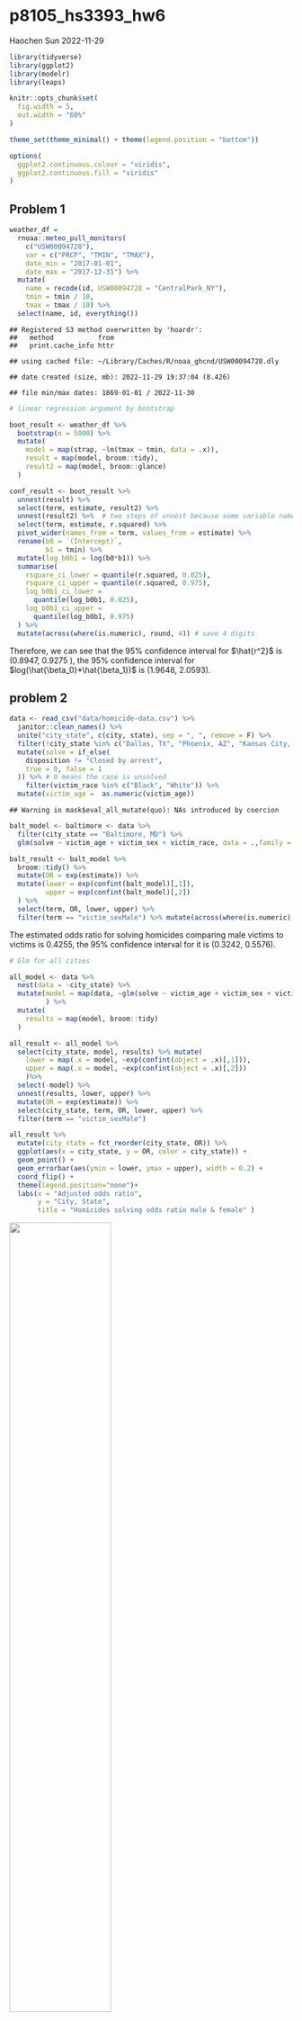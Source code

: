 p8105_hs3393_hw6
================
Haochen Sun
2022-11-29

``` r
library(tidyverse)
library(ggplot2)
library(modelr)
library(leaps)

knitr::opts_chunk$set(
  fig.width = 5,
  out.width = "60%"
)

theme_set(theme_minimal() + theme(legend.position = "bottom"))

options(
  ggplot2.continuous.colour = "viridis",
  ggplot2.continuous.fill = "viridis"
)
```

## Problem 1

``` r
weather_df = 
  rnoaa::meteo_pull_monitors(
    c("USW00094728"),
    var = c("PRCP", "TMIN", "TMAX"), 
    date_min = "2017-01-01",
    date_max = "2017-12-31") %>%
  mutate(
    name = recode(id, USW00094728 = "CentralPark_NY"),
    tmin = tmin / 10,
    tmax = tmax / 10) %>%
  select(name, id, everything())
```

    ## Registered S3 method overwritten by 'hoardr':
    ##   method           from
    ##   print.cache_info httr

    ## using cached file: ~/Library/Caches/R/noaa_ghcnd/USW00094728.dly

    ## date created (size, mb): 2022-11-29 19:37:04 (8.426)

    ## file min/max dates: 1869-01-01 / 2022-11-30

``` r
# linear regression argument by bootstrap

boot_result <- weather_df %>% 
  bootstrap(n = 5000) %>% 
  mutate(
    model = map(strap, ~lm(tmax ~ tmin, data = .x)),
    result = map(model, broom::tidy),
    result2 = map(model, broom::glance)
  )

conf_result <- boot_result %>% 
  unnest(result) %>% 
  select(term, estimate, result2) %>% 
  unnest(result2) %>%  # two steps of unnest because some variable names overlap
  select(term, estimate, r.squared) %>% 
  pivot_wider(names_from = term, values_from = estimate) %>% 
  rename(b0 = `(Intercept)`,
         b1 = tmin) %>% 
  mutate(log_b0b1 = log(b0*b1)) %>% 
  summarise(
    rsquare_ci_lower = quantile(r.squared, 0.025),
    rsquare_ci_upper = quantile(r.squared, 0.975),
    log_b0b1_ci_lower = 
      quantile(log_b0b1, 0.025),
    log_b0b1_ci_upper = 
      quantile(log_b0b1, 0.975)
  ) %>% 
  mutate(across(where(is.numeric), round, 4)) # save 4 digits
```

Therefore, we can see that the 95% confidence interval for $\hat{r^2}$
is (0.8947, 0.9275 ), the 95% confidence interval for
$log(\hat{\beta_0}*\hat{\beta_1})$ is (1.9648, 2.0593).

## problem 2

``` r
data <- read_csv("data/homicide-data.csv") %>% 
  janitor::clean_names() %>%
  unite("city_state", c(city, state), sep = ", ", remove = F) %>%
  filter(!city_state %in% c("Dallas, TX", "Phoenix, AZ", "Kansas City, MO", "Tulsa, AL")) %>% 
  mutate(solve = if_else(
    disposition != "Closed by arrest",
    true = 0, false = 1
  )) %>% # 0 means the case is unsolved 
    filter(victim_race %in% c("Black", "White")) %>% 
  mutate(victim_age =  as.numeric(victim_age))
```

    ## Warning in mask$eval_all_mutate(quo): NAs introduced by coercion

``` r
balt_model <- baltimore <- data %>% 
  filter(city_state == "Baltimore, MD") %>% 
  glm(solve ~ victim_age + victim_sex + victim_race, data = .,family = binomial())

balt_result <- balt_model %>%
  broom::tidy() %>% 
  mutate(OR = exp(estimate)) %>% 
  mutate(lower = exp(confint(balt_model)[,1]),
         upper = exp(confint(balt_model)[,2])
  ) %>% 
  select(term, OR, lower, upper) %>%
  filter(term == "victim_sexMale") %>% mutate(across(where(is.numeric), round, 4))
```

The estimated odds ratio for solving homicides comparing male victims to
victims is 0.4255, the 95% confidence interval for it is (0.3242,
0.5576).

``` r
# Glm for all cities

all_model <- data %>% 
  nest(data = -city_state) %>% 
  mutate(model = map(data, ~glm(solve ~ victim_age + victim_sex + victim_race, data = .x,family = binomial()))
         ) %>%
  mutate(
    results = map(model, broom::tidy)
  )

all_result <- all_model %>% 
  select(city_state, model, results) %>% mutate(
    lower = map(.x = model, ~exp(confint(object = .x)[,1])),
    upper = map(.x = model, ~exp(confint(object = .x)[,2])) 
    )%>% 
  select(-model) %>% 
  unnest(results, lower, upper) %>% 
  mutate(OR = exp(estimate)) %>% 
  select(city_state, term, OR, lower, upper) %>% 
  filter(term == "victim_sexMale")

all_result %>% 
  mutate(city_state = fct_reorder(city_state, OR)) %>% 
  ggplot(aes(x = city_state, y = OR, color = city_state)) +
  geom_point() +
  geom_errorbar(aes(ymin = lower, ymax = upper), width = 0.2) + 
  coord_flip() +
  theme(legend.position="none")+
  labs(x = "Adjusted odds ratio", 
       y = "City, State",
       title = "Homicides solving odds ratio male & female" )
```

<img src="p8105_hw6_hs3393_files/figure-gfm/unnamed-chunk-3-1.png" width="60%" />

Homicides in which the victim is male are significantly less like to be
resolved than those in which the victim is female in many cities, eg.
New York, Chicago and Baltimore. In no city homicides in which victim is
female are significantly less likely to be resolved as no lower bound of
the odds ratio is less than 1.

## Problem 3

``` r
data <- read_csv("data/birthweight.csv") %>% 
  mutate_at(c("babysex", "frace", "malform", "mrace"), as.factor)
```

    ## Rows: 4342 Columns: 20
    ## ── Column specification ────────────────────────────────────────────────────────
    ## Delimiter: ","
    ## dbl (20): babysex, bhead, blength, bwt, delwt, fincome, frace, gaweeks, malf...
    ## 
    ## ℹ Use `spec()` to retrieve the full column specification for this data.
    ## ℹ Specify the column types or set `show_col_types = FALSE` to quiet this message.

``` r
which(is.na(data) == T)
```

    ## integer(0)

The dataset have no NA.

### Model building

We will start model building by stepwise variable selection by adjusted
R squared.

``` r
mat <- as.matrix(data)

models <- regsubsets(bwt ~ ., data = data, nvmax = 19)
```

    ## Warning in leaps.setup(x, y, wt = wt, nbest = nbest, nvmax = nvmax, force.in =
    ## force.in, : 3 linear dependencies found

    ## Reordering variables and trying again:

``` r
model_summary <- summary(models)

plot(model_summary$adjr2, xlab="No of parameters", ylab="Adj R2")
```

<img src="p8105_hw6_hs3393_files/figure-gfm/determine variable number-1.png" width="60%" />

``` r
diff(model_summary$adjr2)
```

    ##  [1]  1.231364e-01  1.152923e-02  9.434166e-03  4.630898e-03  3.740283e-03
    ##  [6]  3.503588e-03  1.749650e-03  6.823132e-04  3.050683e-04  1.951377e-04
    ## [11]  1.745699e-04  1.180981e-04  2.894726e-05  1.629030e-05 -3.985467e-05
    ## [16] -6.046029e-05 -5.936728e-05 -6.154730e-05 -6.422738e-05

``` r
coef(models, id = 4)
```

    ##  (Intercept)        bhead      blength        delwt       mrace2 
    ## -5752.498981   136.625713    80.089173     2.327163  -122.643181

My modeling procedures are: first use `regsubsets` function in `leap`
package, plot adjusted R squared against variable numbers. Then, find
the optimal variable numbers, use `coef` function to select the best 4
variables to fit in the linear model.

Use adjusted R squared as the criteria, we can see that after the
variable number greater than 4, the contribution of adding a new
variable will help adjusted R squared increase less than 0.005
(subjectively selected), which means adding them will have trivial
contribution to the model, so we use 4 as the cutoff point. During that
process as mrace2 is indicated as a important variable, it would be no
harm to put mrace all in the model.

``` r
select_model <- lm(bwt ~ bhead + blength + delwt + mrace, data = data)

data %>%
  add_predictions(select_model) %>% 
  add_residuals(select_model) %>% 
  ggplot(aes(x = pred, y = resid))+
  geom_point()+
  labs(
    x = "Predicted weight (g)",
    y = "Residuals",
    title = "Residual vs Predicted Value"
  )
```

<img src="p8105_hw6_hs3393_files/figure-gfm/selected variable model-1.png" width="60%" />

As the residual plot shows, on the right, the residuals are distributed
evenly, while on the very left part (predicted value \< 2000g), there
exist many extremely high residuals. The plot indicates that we should
carefully consider those predicted values that are relatively small.

``` r
cv_df <- 
  crossv_mc(data, 100) %>%
  mutate(
    select_mod = map(
      train, ~lm(bwt ~ bhead + blength + delwt + mrace, data = .x)
    ),
    main_2_mod = map(
      train, ~lm(bwt ~ blength + gaweeks, data = .x)
    ),
    inter_3_mod = map(
      train, ~lm(bwt ~ bhead + blength + babysex + bhead:blength + bhead:babysex + blength:babysex + bhead:blength:babysex, data = .x))
  ) %>% 
  mutate(
    rmse_select = map2_dbl(select_mod, test, ~rmse(model = .x, data = .y)),
    rmse_main2 = map2_dbl(main_2_mod, test, ~rmse(model = .x, data = .y)),
    rmse_inter3 = map2_dbl(inter_3_mod, test, ~rmse(model = .x, data = .y))
  )

cv_df %>% 
  select(starts_with("rmse")) %>% 
  pivot_longer(
    everything(),
    names_to = "model",
    values_to = "rmse",
    names_prefix = "rmse_") %>% 
  mutate(model = fct_inorder(model)) %>% 
  ggplot(aes(x = model, y = rmse)) + 
  geom_violin(aes(color = model)) +
  labs(x = "Models",
       y = "RMSE"
         )
```

<img src="p8105_hw6_hs3393_files/figure-gfm/unnamed-chunk-5-1.png" width="60%" />

The selected model (including 4 variables) have a generally lower RMSE,
having better performance in predicting, while the model have 2 main
effects (length at birth and gestational age) have higher RMSE and
preform worst in prediction among the three models.
